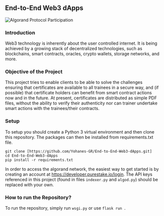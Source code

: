 ## End-to-End Web3 dApps
![Algorand Protocol Participation](https://miro.medium.com/max/720/1*cXWnSYwoGO1zR6ASBBczHg.png)

### Introduction
Web3 technology is inherently about the user controlled internet. It is being achieved by a growing stack of decentralized technologies, such as blockchains, smart contracts, oracles, crypto wallets, storage networks, and more.

### Objective of the Project
This project tries to enable clients to be able to solve the challenges ensuring that certificates are available to all trainees in a secure way, and (if possible) that certificate holders can benefit from smart contract actions now and in the future. At present, certificates are distributed as simple PDF files, without the ability to verify their authenticity nor can trainer undertake smart actions with the trainees/their contracts.

### Setup
To setup you should create a Python 3 virtual environment and then clone this repository. The packages can then be installed from requirements.txt file.

``` 
git clone [https://github.com/Yohanes-GR/End-to-End-Web3-dApps.git]
cd End-to-End-Web3-dApps
pip install -r requirements.txt
```

In order to access the algorand network, the easiest way to get started is by creating an account
at https://developer.purestake.io/login. 
The API keys referenced in this project (found in files `indexer.py` and `algod.py`) should be replaced with your own. 

### How to run the Repository?
To run the repository, simply run `wsgi.py` or use `flask run `.
